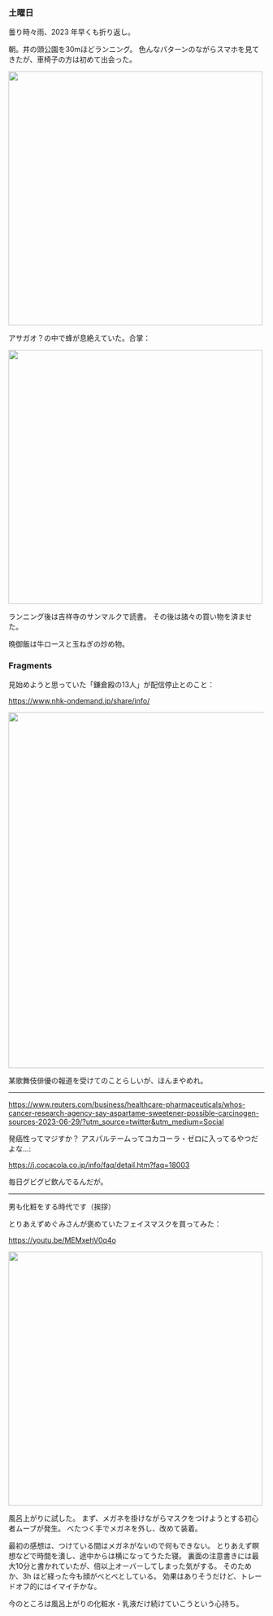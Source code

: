 ### 土曜日

曇り時々雨、2023 年早くも折り返し。

朝。井の頭公園を30mほどランニング。
色んなパターンのながらスマホを見てきたが、車椅子の方は初めて出会った。

<img src="https://i.imgur.com/Spva3xe.jpg" width="500">

アサガオ？の中で蜂が息絶えていた。合掌：

<img src="https://i.imgur.com/H8Yhv22.jpg" width="500">

ランニング後は吉祥寺のサンマルクで読書。
その後は諸々の買い物を済ませた。

晩御飯は牛ロースと玉ねぎの炒め物。


### Fragments

見始めようと思っていた「鎌倉殿の13人」が配信停止とのこと：

https://www.nhk-ondemand.jp/share/info/

<img src="https://i.imgur.com/leBUqp2.png" width="700">

某歌舞伎俳優の報道を受けてのことらしいが、ほんまやめれ。

---

https://www.reuters.com/business/healthcare-pharmaceuticals/whos-cancer-research-agency-say-aspartame-sweetener-possible-carcinogen-sources-2023-06-29/?utm_source=twitter&utm_medium=Social

発癌性ってマジすか？
アスパルテームってコカコーラ・ゼロに入ってるやつだよな...:

https://j.cocacola.co.jp/info/faq/detail.htm?faq=18003

毎日グビグビ飲んでるんだが。

---

男も化粧をする時代です（挨拶）

とりあえずめぐみさんが褒めていたフェイスマスクを買ってみた：

https://youtu.be/MEMxehV0q4o

<img src="https://i.imgur.com/OzyJeAf.jpg" width="500">

風呂上がりに試した。
まず、メガネを掛けながらマスクをつけようとする初心者ムーブが発生。
べたつく手でメガネを外し、改めて装着。

最初の感想は、つけている間はメガネがないので何もできない。
とりあえず瞑想などで時間を潰し、途中からは横になってうたた寝。
裏面の注意書きには最大10分と書かれていたが、倍以上オーバーしてしまった気がする。
そのためか、3h ほど経った今も顔がべとべとしている。
効果はありそうだけど、トレードオフ的にはイマイチかな。

今のところは風呂上がりの化粧水・乳液だけ続けていこうという心持ち。